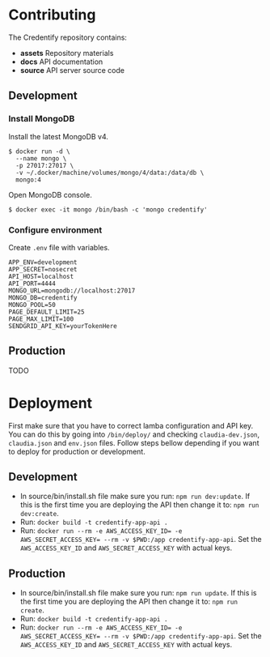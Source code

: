 # Contributing

The Credentify repository contains:

* **assets** Repository materials
* **docs** API documentation
* **source** API server source code

## Development

### Install MongoDB

Install the latest MongoDB v4.

```
$ docker run -d \
  --name mongo \
  -p 27017:27017 \
  -v ~/.docker/machine/volumes/mongo/4/data:/data/db \
  mongo:4
```

Open MongoDB console.

```
$ docker exec -it mongo /bin/bash -c 'mongo credentify'
```

### Configure environment

Create `.env` file with variables.

```
APP_ENV=development
APP_SECRET=nosecret
API_HOST=localhost
API_PORT=4444
MONGO_URL=mongodb://localhost:27017
MONGO_DB=credentify
MONGO_POOL=50
PAGE_DEFAULT_LIMIT=25
PAGE_MAX_LIMIT=100
SENDGRID_API_KEY=yourTokenHere
```

## Production

TODO

# Deployment

First make sure that you have to correct lamba configuration and API key. You can do this by going into `/bin/deploy/` and checking `claudia-dev.json`, `claudia.json` and `env.json` files. Follow steps bellow depending if you want to deploy for production or development.

## Development

- In source/bin/install.sh file make sure you run: `npm run dev:update`. If this is the first time you are deploying the API then change it to: `npm run dev:create`. 
- Run: `docker build -t credentify-app-api .`
- Run: `docker run --rm -e AWS_ACCESS_KEY_ID= -e AWS_SECRET_ACCESS_KEY= --rm -v $PWD:/app credentify-app-api`. Set the `AWS_ACCESS_KEY_ID` and `AWS_SECRET_ACCESS_KEY` with actual keys.

## Production

- In source/bin/install.sh file make sure you run: `npm run update`. If this is the first time you are deploying the API then change it to: `npm run create`. 
- Run: `docker build -t credentify-app-api .`
- Run: `docker run --rm -e AWS_ACCESS_KEY_ID= -e AWS_SECRET_ACCESS_KEY= --rm -v $PWD:/app credentify-app-api`. Set the `AWS_ACCESS_KEY_ID` and `AWS_SECRET_ACCESS_KEY` with actual keys.